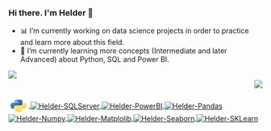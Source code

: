 ### Hi there. I'm Helder 👋



- 📊 I’m currently working on data science projects in order to practice and learn more about this field.
- 📖 I’m currently learning more concepts (Intermediate and later Advanced) about Python, SQL and Power BI.


<div align="left">
  <a href="https://github.com/hazukir">
  <img height="166em" src="https://github-readme-stats.vercel.app/api?username=hazukir&show_icons=true&theme=tokyonight&include_all_commits=true&count_private=true"/>
</div>
  
<div align='right'>
  <img height="166em" src="https://github-readme-stats.vercel.app/api/top-langs/?username=hazukir&layout=compact&langs_count=7&theme=tokyonight"/>
</div>  
<div style="display: inline_block"><br>
  <img align="center" alt="Helder-Python" height="30" width="40" src="https://raw.githubusercontent.com/devicons/devicon/master/icons/python/python-original.svg">
  <img align="center" alt="Helder-SQLServer" height="30" width="40" src="https://cdn.jsdelivr.net/gh/devicons/devicon/icons/microsoftsqlserver/microsoftsqlserver-plain.svg">
  <img align="center" alt="Helder-PowerBI" height="30" width="40" src="https://github.com/microsoft/PowerBI-Icons/blob/main/SVG/Desktop.svg">
  <img align="center" alt="Helder-Pandas" height="30" width="40" src="https://cdn.jsdelivr.net/gh/devicons/devicon/icons/pandas/pandas-original-wordmark.svg">
  <img align="center" alt="Helder-Numpy" height="30" width="40" src="https://cdn.jsdelivr.net/gh/devicons/devicon/icons/numpy/numpy-original.svg">
  <img align="center" alt="Helder-Matplolib" height="30" width="40" src="https://upload.wikimedia.org/wikipedia/commons/8/84/Matplotlib_icon.svg">
  <img align="center" alt="Helder-Seaborn" height="30" width="40" src="https://github.com/mwaskom/seaborn/blob/master/doc/_static/logo-wide-lightbg.svg">
  <img align="center" alt="Helder-SKLearn" height="30" width="40" src="https://upload.wikimedia.org/wikipedia/commons/0/05/Scikit_learn_logo_small.svg">
</div>
  
